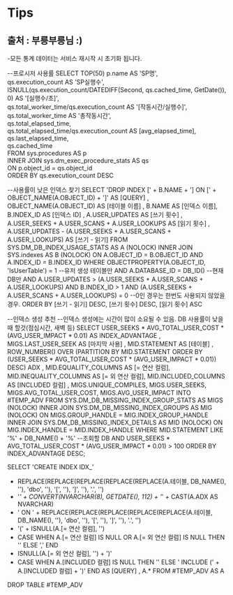# Tips
## 출처 : 부릉부릉님 :)
-모든 통계 데이터는 서비스 재시작 시 초기화 됩니다.

--프로시저 사용률
SELECT      TOP(50) p.name AS 'SP명',   
            qs.execution_count AS 'SP실행수',  
            ISNULL(qs.execution_count/DATEDIFF(Second, qs.cached_time, GetDate()), 0) AS '[실행수/초]',  
            qs.total_worker_time/qs.execution_count AS '[작동시간/실행수]',   
            qs.total_worker_time AS '총작동시간',    
            qs.total_elapsed_time,   
            qs.total_elapsed_time/qs.execution_count AS [avg_elapsed_time],   
            qs.last_elapsed_time,  
            qs.cached_time  
FROM        sys.procedures AS p  
INNER JOIN  sys.dm_exec_procedure_stats AS qs  
ON          p.object_id = qs.object_id  
ORDER BY    qs.execution_count DESC  

--사용률이 낮은 인덱스 찾기
SELECT 'DROP INDEX [' + B.NAME + '] ON [' + OBJECT_NAME(A.OBJECT_ID) + ']' AS [QUERY]
    , OBJECT_NAME(A.OBJECT_ID) AS [테이블 이름]
    , B.NAME AS [인덱스 이름], B.INDEX_ID AS [인덱스 ID]
    , A.USER_UPDATES AS [쓰기 횟수]
    , A.USER_SEEKS + A.USER_SCANS + A.USER_LOOKUPS AS [읽기 횟수]
    , A.USER_UPDATES - (A.USER_SEEKS + A.USER_SCANS + A.USER_LOOKUPS) AS [쓰기 - 읽기]
  FROM SYS.DM_DB_INDEX_USAGE_STATS AS A (NOLOCK)
 INNER JOIN SYS.indexes AS B (NOLOCK) ON A.OBJECT_ID = B.OBJECT_ID AND A.INDEX_ID = B.INDEX_ID
 WHERE OBJECTPROPERTY(A.OBJECT_ID, 'IsUserTable') = 1   --유저 생성 테이블만
   AND A.DATABASE_ID = DB_ID()   --현재 DB만
   AND A.USER_UPDATES > (A.USER_SEEKS + A.USER_SCANS + A.USER_LOOKUPS)
   AND B.INDEX_ID > 1
   AND (A.USER_SEEKS + A.USER_SCANS + A.USER_LOOKUPS) = 0   --0인 경우는 한번도 사용되지 않았을 경우.
 ORDER BY [쓰기 - 읽기] DESC, [쓰기 횟수] DESC, [읽기 횟수] ASC

--인덱스 생성 추천
--인덱스 생성에는 시간이 많이 소요될 수 있음. DB 사용률이 낮을때 할것(점심시간, 새벽 등)
 SELECT USER_SEEKS * AVG_TOTAL_USER_COST * (AVG_USER_IMPACT * 0.01) AS INDEX_ADVANTAGE
   , MIGS.LAST_USER_SEEK AS [마지막 사용]
   , MID.STATEMENT AS [테이블]
   , ROW_NUMBER() OVER (PARTITION BY MID.STATEMENT ORDER BY (USER_SEEKS * AVG_TOTAL_USER_COST * (AVG_USER_IMPACT * 0.01)) DESC) ADX
   , MID.EQUALITY_COLUMNS AS [= 연산 컬럼], MID.INEQUALITY_COLUMNS AS [= 외 연산 컬럼], MID.INCLUDED_COLUMNS AS [INCLUDED 컬럼]
   , MIGS.UNIQUE_COMPILES, MIGS.USER_SEEKS, MIGS.AVG_TOTAL_USER_COST, MIGS.AVG_USER_IMPACT
  INTO #TEMP_ADV
  FROM SYS.DM_DB_MISSING_INDEX_GROUP_STATS AS MIGS (NOLOCK)
 INNER JOIN SYS.DM_DB_MISSING_INDEX_GROUPS AS MIG (NOLOCK) ON MIGS.GROUP_HANDLE = MIG.INDEX_GROUP_HANDLE
 INNER JOIN SYS.DM_DB_MISSING_INDEX_DETAILS AS MID (NOLOCK) ON MIG.INDEX_HANDLE = MID.INDEX_HANDLE
 WHERE MID.STATEMENT LIKE '%' + DB_NAME() + '%'  --조회할 DB
   AND USER_SEEKS * AVG_TOTAL_USER_COST * (AVG_USER_IMPACT * 0.01) > 100
 ORDER BY INDEX_ADVANTAGE DESC; 

SELECT 'CREATE INDEX IDX_'
   + REPLACE(REPLACE(REPLACE(REPLACE(REPLACE(A.테이블, DB_NAME(), ''), 'dbo', ''), '[', ''), ']', ''), '.', '')
   + '_' + CONVERT(NVARCHAR(8), GETDATE(), 112) + '_' + CAST(A.ADX AS NVARCHAR)
   + ' ON ' + REPLACE(REPLACE(REPLACE(REPLACE(REPLACE(A.테이블, DB_NAME(), ''), 'dbo', ''), '[', ''), ']', ''), '.', '')
   + '(' + ISNULL(A.[= 연산 컬럼], '')
   + CASE WHEN A.[= 연산 컬럼] IS NULL OR A.[= 외 연산 컬럼] IS NULL THEN '' ELSE ',' END
   + ISNULL(A.[= 외 연산 컬럼], '') + ')'
   + CASE WHEN A.[INCLUDED 컬럼] IS NULL THEN ''
      ELSE ' INCLUDE (' + A.[INCLUDED 컬럼] + ')' END AS [QUERY]
   , A.*
  FROM #TEMP_ADV AS A

 DROP TABLE #TEMP_ADV
